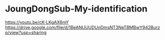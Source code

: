 # JoungDongSub-My-identification

https://youtu.be/cK-LKgAX6mY
https://drive.google.com/file/d/1BeANUUUDUnDmsNT3NeTBMBwY942Burzp/view?usp=sharing
